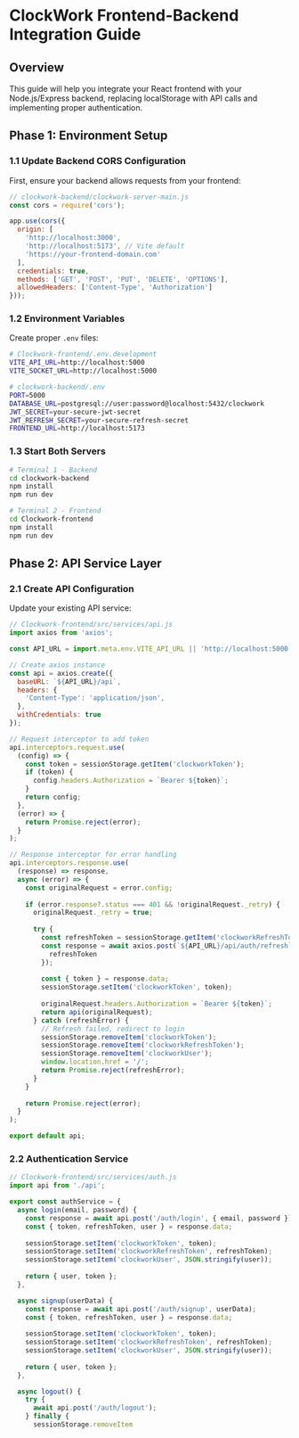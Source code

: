 # ClockWork Frontend-Backend Integration Guide

## Overview
This guide will help you integrate your React frontend with your Node.js/Express backend, replacing localStorage with API calls and implementing proper authentication.

## Phase 1: Environment Setup

### 1.1 Update Backend CORS Configuration
First, ensure your backend allows requests from your frontend:

```javascript
// clockwork-backend/clockwork-server-main.js
const cors = require('cors');

app.use(cors({
  origin: [
    'http://localhost:3000',
    'http://localhost:5173', // Vite default
    'https://your-frontend-domain.com'
  ],
  credentials: true,
  methods: ['GET', 'POST', 'PUT', 'DELETE', 'OPTIONS'],
  allowedHeaders: ['Content-Type', 'Authorization']
}));
```

### 1.2 Environment Variables
Create proper `.env` files:

```bash
# Clockwork-frontend/.env.development
VITE_API_URL=http://localhost:5000
VITE_SOCKET_URL=http://localhost:5000
```

```bash
# clockwork-backend/.env
PORT=5000
DATABASE_URL=postgresql://user:password@localhost:5432/clockwork
JWT_SECRET=your-secure-jwt-secret
JWT_REFRESH_SECRET=your-secure-refresh-secret
FRONTEND_URL=http://localhost:5173
```

### 1.3 Start Both Servers
```bash
# Terminal 1 - Backend
cd clockwork-backend
npm install
npm run dev

# Terminal 2 - Frontend
cd Clockwork-frontend
npm install
npm run dev
```

## Phase 2: API Service Layer

### 2.1 Create API Configuration
Update your existing API service:

```javascript
// Clockwork-frontend/src/services/api.js
import axios from 'axios';

const API_URL = import.meta.env.VITE_API_URL || 'http://localhost:5000';

// Create axios instance
const api = axios.create({
  baseURL: `${API_URL}/api`,
  headers: {
    'Content-Type': 'application/json',
  },
  withCredentials: true
});

// Request interceptor to add token
api.interceptors.request.use(
  (config) => {
    const token = sessionStorage.getItem('clockworkToken');
    if (token) {
      config.headers.Authorization = `Bearer ${token}`;
    }
    return config;
  },
  (error) => {
    return Promise.reject(error);
  }
);

// Response interceptor for error handling
api.interceptors.response.use(
  (response) => response,
  async (error) => {
    const originalRequest = error.config;
    
    if (error.response?.status === 401 && !originalRequest._retry) {
      originalRequest._retry = true;
      
      try {
        const refreshToken = sessionStorage.getItem('clockworkRefreshToken');
        const response = await axios.post(`${API_URL}/api/auth/refresh`, {
          refreshToken
        });
        
        const { token } = response.data;
        sessionStorage.setItem('clockworkToken', token);
        
        originalRequest.headers.Authorization = `Bearer ${token}`;
        return api(originalRequest);
      } catch (refreshError) {
        // Refresh failed, redirect to login
        sessionStorage.removeItem('clockworkToken');
        sessionStorage.removeItem('clockworkRefreshToken');
        sessionStorage.removeItem('clockworkUser');
        window.location.href = '/';
        return Promise.reject(refreshError);
      }
    }
    
    return Promise.reject(error);
  }
);

export default api;
```

### 2.2 Authentication Service
```javascript
// Clockwork-frontend/src/services/auth.js
import api from './api';

export const authService = {
  async login(email, password) {
    const response = await api.post('/auth/login', { email, password });
    const { token, refreshToken, user } = response.data;
    
    sessionStorage.setItem('clockworkToken', token);
    sessionStorage.setItem('clockworkRefreshToken', refreshToken);
    sessionStorage.setItem('clockworkUser', JSON.stringify(user));
    
    return { user, token };
  },

  async signup(userData) {
    const response = await api.post('/auth/signup', userData);
    const { token, refreshToken, user } = response.data;
    
    sessionStorage.setItem('clockworkToken', token);
    sessionStorage.setItem('clockworkRefreshToken', refreshToken);
    sessionStorage.setItem('clockworkUser', JSON.stringify(user));
    
    return { user, token };
  },

  async logout() {
    try {
      await api.post('/auth/logout');
    } finally {
      sessionStorage.removeItem